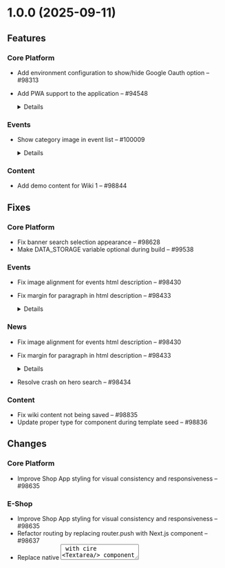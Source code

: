 # 1.0.0 (2025-09-11)

## Features

### Core Platform

- Add environment configuration to show/hide Google Oauth option – #98313
- Add PWA support to the application – #94548
  <details>
    <summary>Details</summary>

  Implemented Progressive Web App (PWA) support including service worker registration, manifest setup.
  </details>

### Events

- Show category image in event list – #100009
  <details>
    <summary>Details</summary>

  Shows the category image in event list if available, if not show the event image
  </details>

### Content

- Add demo content for Wiki 1 – #98844

## Fixes

### Core Platform

- Fix banner search selection appearance – #98628
- Make DATA_STORAGE variable optional during build – #99538

### Events

- Fix image alignment for events html description – #98430
- Fix margin for paragraph in html description – #98433
  <details>
    <summary>Details</summary>

  Display paragraph to have line break by providing appropriate bottom margin
  </details>

### News

- Fix image alignment for events html description – #98430
- Fix margin for paragraph in html description – #98433
  <details>
    <summary>Details</summary>

  Display paragraph to have line break by providing appropriate bottom margin
  </details>

- Resolve crash on hero search – #98434

### Content

- Fix wiki content not being saved – #98835
- Update proper type for component during template seed – #98836

## Changes

### Core Platform

- Improve Shop App styling for visual consistency and responsiveness – #98635

### E-Shop

- Improve Shop App styling for visual consistency and responsiveness – #98635
- Refactor routing by replacing router.push with Next.js <Link> component – #98637
- Replace native <textarea> with cire <Textarea/> component – #98638
- feat: update partner price list and partner fiscal position when creating default address - #101466

## Security

### Helpdesk

- Restrict access to ticket details – #98497
  <details>
    <summary>Details</summary>

  Only allow access to ticket details if the user has access to the project.
  </details>
